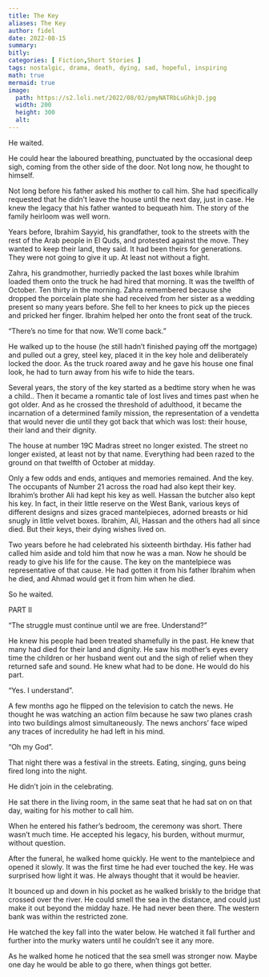 ```yaml
---
title: The Key
aliases: The Key
author: fidel
date: 2022-08-15
summary: 
bitly: 
categories: [ Fiction,Short Stories ]
tags: nostalgic, drama, death, dying, sad, hopeful, inspiring
math: true
mermaid: true
image:
  path: https://s2.loli.net/2022/08/02/pmyNATRbLuGhkjD.jpg
  width: 200 
  height: 300 
  alt:
---
```


<!---Monday 15 August 2022--->


He waited.

He could hear the laboured breathing, punctuated by the occasional deep sigh, coming from the other side of the door. Not long now, he thought to himself.

Not long before his father asked his mother to call him. She had specifically requested that he didn’t leave the house until the next day, just in case. He knew the legacy that his father wanted to bequeath him. The story of the family heirloom was well worn.

Years before, Ibrahim Sayyid, his grandfather, took to the streets with the rest of the Arab people in El Quds, and protested against the move. They wanted to keep their land, they said. It had been theirs for generations. They were not going to give it up. At least not without a fight.

Zahra, his grandmother, hurriedly packed the last boxes while Ibrahim loaded them onto the truck he had hired that morning. It was the twelfth of October. Ten thirty in the morning. Zahra remembered because she dropped the porcelain plate she had received from her sister as a wedding present so many years before. She fell to her knees to pick up the pieces and pricked her finger. Ibrahim helped her onto the front seat of the truck.

“There’s no time for that now. We’ll come back.”

He walked up to the house (he still hadn’t finished paying off the mortgage) and pulled out a grey, steel key, placed it in the key hole and deliberately locked the door. As the truck roared away and he gave his house one final look, he had to turn away from his wife to hide the tears.

Several years, the story of the key started as a bedtime story when he was a child.. Then it became a romantic tale of lost lives and times past when he got older. And as he crossed the threshold of adulthood, it became the incarnation of a determined family mission, the representation of a vendetta that would never die until they got back that which was lost: their house, their land and their dignity.

The house at number 19C Madras street no longer existed. The street no longer existed, at least not by that name. Everything had been razed to the ground on that twelfth of October at midday.

Only a few odds and ends, antiques and memories remained. And the key. The occupants of Number 21 across the road had also kept their key. Ibrahim’s brother Ali had kept his key as well. Hassan the butcher also kept his key. In fact, in their little reserve on the West Bank, various keys of different designs and sizes graced mantelpieces, adorned breasts or hid snugly in little velvet boxes. Ibrahim, Ali, Hassan and the others had all since died. But their keys, their dying wishes lived on.

Two years before he had celebrated his sixteenth birthday. His father had called him aside and told him that now he was a man. Now he should be ready to give his life for the cause. The key on the mantelpiece was representative of that cause. He had gotten it from his father Ibrahim when he died, and Ahmad would get it from him when he died.

So he waited.

  
PART II

“The struggle must continue until we are free. Understand?”

  
He knew his people had been treated shamefully in the past. He knew that many had died for their land and dignity. He saw his mother’s eyes every time the children or her husband went out and the sigh of relief when they returned safe and sound. He knew what had to be done. He would do his part.

“Yes. I understand”.

A few months ago he flipped on the television to catch the news. He thought he was watching an action film because he saw two planes crash into two buildings almost simultaneously. The news anchors’ face wiped any traces of incredulity he had left in his mind.

“Oh my God”.

That night there was a festival in the streets. Eating, singing, guns being fired long into the night.

He didn’t join in the celebrating.

He sat there in the living room, in the same seat that he had sat on on that day, waiting for his mother to call him.

When he entered his father’s bedroom, the ceremony was short. There wasn’t much time. He accepted his legacy, his burden, without murmur, without question.

After the funeral, he walked home quickly. He went to the mantelpiece and opened it slowly. It was the first time he had ever touched the key. He was surprised how light it was. He always thought that it would be heavier.

It bounced up and down in his pocket as he walked briskly to the bridge that crossed over the river. He could smell the sea in the distance, and could just make it out beyond the midday haze. He had never been there. The western bank was within the restricted zone.

He watched the key fall into the water below. He watched it fall further and further into the murky waters until he couldn’t see it any more.

As he walked home he noticed that the sea smell was stronger now. Maybe one day he would be able to go there, when things got better.